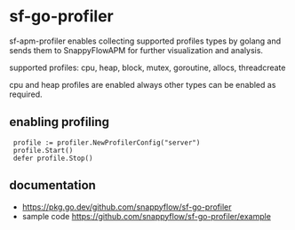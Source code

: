 # sf-go-profiler

sf-apm-profiler enables collecting supported profiles types by golang
and sends them to SnappyFlowAPM for further visualization and analysis.

supported profiles: cpu, heap, block, mutex, goroutine, allocs, threadcreate

cpu and heap profiles are enabled always other types can be enabled as required.

## enabling profiling

```
 profile := profiler.NewProfilerConfig("server")
 profile.Start()
 defer profile.Stop()
```

## documentation

- <https://pkg.go.dev/github.com/snappyflow/sf-go-profiler>
- sample code  <https://github.com/snappyflow/sf-go-profiler/example>

